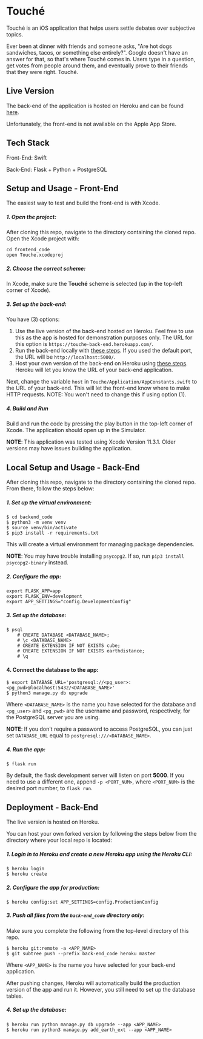 # Touché

Touché is an iOS application that helps users settle debates over subjective
topics.

Ever been at dinner with friends and someone asks, "Are hot dogs sandwiches,
tacos, or something else entirely?". Google doesn't have an answer for that,
so that's where Touché comes in. Users type in a question, get votes from people
around them, and eventually prove to their friends that they were right. Touché.

## Live Version

The back-end of the application is hosted on Heroku and can be found
[here](https://touche-back-end.herokuapp.com/).

Unfortunately, the front-end is not available on the Apple App Store.

## Tech Stack

Front-End: Swift

Back-End: Flask + Python + PostgreSQL

## Setup and Usage - Front-End

The easiest way to test and build the front-end is with Xcode.

##### 1. Open the project:

After cloning this repo, navigate to the directory containing the cloned repo.
Open the Xcode project with:

```
cd frontend_code
open Touche.xcodeproj
```

##### 2. Choose the correct scheme:

In Xcode, make sure the **Touché** scheme is selected (up in the top-left corner
of Xcode).

##### 3. Set up the back-end:

You have (3) options:

1. Use the live version of the back-end hosted on Heroku. Feel free to use this
as the app is hosted for demonstration purposes only. The URL for this option is
`https://touche-back-end.herokuapp.com/`.
2. Run the back-end locally with [these steps](https://github.com/mmanhard/Touche#local-setup-and-usage---back-end). If you used the default port, the URL will be `http://localhost:5000/`.
3. Host your own version of the back-end on Heroku using [these steps](https://github.com/mmanhard/Touche#deployment---back-end). Heroku will let you know the URL of your back-end application.

Next, change the variable `host` in `Touche/Application/AppConstants.swift` to
the URL of your back-end. This will let the front-end know where to make HTTP
requests. NOTE: You won't need to change this if using option (1).

##### 4. Build and Run

Build and run the code by pressing the play button in the top-left corner of
Xcode. The application should open up in the Simulator.

**NOTE**: This application was tested using Xcode Version 11.3.1. Older versions
may have issues building the application.

## Local Setup and Usage - Back-End

After cloning this repo, navigate to the directory containing the cloned repo.
From there, follow the steps below:

##### 1. Set up the virtual environment:

```
$ cd backend_code
$ python3 -m venv venv
$ source venv/bin/activate
$ pip3 install -r requirements.txt
```

This will create a virtual environment for managing package dependencies.

**NOTE**: You may have trouble installing `psycopg2`. If so, run
`pip3 install psycopg2-binary` instead.

##### 2. Configure the app:

```
export FLASK_APP=app
export FLASK_ENV=development
export APP_SETTINGS="config.DevelopmentConfig"
```

##### 3. Set up the database:

```
$ psql
    # CREATE DATABASE <DATABASE_NAME>;
    # \c <DATABASE_NAME>
    # CREATE EXTENSION IF NOT EXISTS cube;
    # CREATE EXTENSION IF NOT EXISTS earthdistance;
    # \q
```

#### 4. Connect the database to the app:

```
$ export DATABASE_URL='postgresql://<pg_user>:<pg_pwd>@localhost:5432/<DATABASE_NAME>'
$ python3 manage.py db upgrade
```
Where `<DATABASE_NAME>` is the name you have selected for the database and
`<pg_user>` and `<pg_pwd>` are the username and password, respectively, for the
PostgreSQL server you are using.

**NOTE**: If you don't require a password to access PostgreSQL, you can just set
`DATABASE_URL` equal to `postgresql:///<DATABASE_NAME>`.

##### 4. Run the app:

```
$ flask run
```

By default, the flask development server will listen on port **5000**. If you need
to use a different one, append `-p <PORT_NUM>`, where `<PORT_NUM>` is the desired port
number, to `flask run`.

## Deployment - Back-End

The live version is hosted on Heroku.

You can host your own forked version by following the steps below from the
directory where your local repo is located:

##### 1. Login in to Heroku and create a new Heroku app using the Heroku CLI:

```
$ heroku login
$ heroku create
```

##### 2. Configure the app for production:

```
$ heroku config:set APP_SETTINGS=config.ProductionConfig
```

##### 3. Push all files from the `back-end_code` directory only:

Make sure you complete the following from the top-level directory of this repo.

```
$ heroku git:remote -a <APP_NAME>
$ git subtree push --prefix back-end_code heroku master
```
Where `<APP_NAME>` is the name you have selected for your back-end application.

After pushing changes, Heroku will automatically build the production version of
the app and run it. However, you still need to set up the database tables.

##### 4. Set up the database:

```
$ heroku run python manage.py db upgrade --app <APP_NAME>
$ heroku run python3 manage.py add_earth_ext --app <APP_NAME>
```
